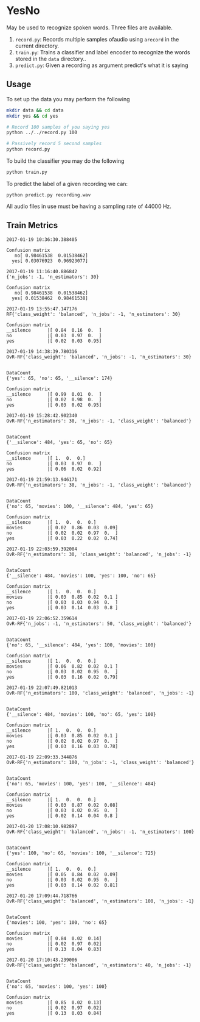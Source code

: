 YesNo
=====

May be used to recognize spoken words. Three files are available.

1. `record.py`: Records multiple samples ofaudio using `arecord` in the current directory.
2. `train.py`: Trains a classifier and label encoder to recognize the words stored in the `data` directory..
3. `predict.py`: Given a recording as argument predict's what it is saying

Usage
-----

To set up the data you may perform the following

```bash
mkdir data && cd data
mkdir yes && cd yes

# Record 100 samples of you saying yes
python ../../record.py 100

# Passively record 5 second samples
python record.py
```

To build the classifier you may do the following

```bash
python train.py
```

To predict the label of a given recording we can:

`python predict.py recording.wav`

All audio files in use must be having a sampling rate of 44000 Hz.


Train Metrics
-------------

```
2017-01-19 10:36:30.388405

Confusion matrix
   no[ 0.98461538  0.01538462]
  yes[ 0.03076923  0.96923077]
```


```
2017-01-19 11:16:40.886842
{'n_jobs': -1, 'n_estimators': 30}

Confusion matrix
   no[ 0.98461538  0.01538462]
  yes[ 0.01538462  0.98461538]
```
```
2017-01-19 13:55:47.147176
RF{'class_weight': 'balanced', 'n_jobs': -1, 'n_estimators': 30}

Confusion matrix
__silence      |[ 0.84  0.16  0.  ]
no             |[ 0.03  0.97  0.  ]
yes            |[ 0.02  0.03  0.95]
```

```
2017-01-19 14:38:39.780316
OvR-RF{'class_weight': 'balanced', 'n_jobs': -1, 'n_estimators': 30}


DataCount
{'yes': 65, 'no': 65, '__silence': 174}

Confusion matrix
__silence      |[ 0.99  0.01  0.  ]
no             |[ 0.02  0.98  0.  ]
yes            |[ 0.03  0.02  0.95]
```


```
2017-01-19 15:28:42.902340
OvR-RF{'n_estimators': 30, 'n_jobs': -1, 'class_weight': 'balanced'}


DataCount
{'__silence': 484, 'yes': 65, 'no': 65}

Confusion matrix
__silence      |[ 1.  0.  0.]
no             |[ 0.03  0.97  0.  ]
yes            |[ 0.06  0.02  0.92]
```


```
2017-01-19 21:59:13.946171
OvR-RF{'n_estimators': 30, 'n_jobs': -1, 'class_weight': 'balanced'}


DataCount
{'no': 65, 'movies': 100, '__silence': 484, 'yes': 65}

Confusion matrix
__silence      |[ 1.  0.  0.  0.]
movies         |[ 0.02  0.86  0.03  0.09]
no             |[ 0.02  0.02  0.97  0.  ]
yes            |[ 0.03  0.22  0.02  0.74]
```


```
2017-01-19 22:03:59.392004
OvR-RF{'n_estimators': 30, 'class_weight': 'balanced', 'n_jobs': -1}


DataCount
{'__silence': 484, 'movies': 100, 'yes': 100, 'no': 65}

Confusion matrix
__silence      |[ 1.  0.  0.  0.]
movies         |[ 0.03  0.85  0.02  0.1 ]
no             |[ 0.03  0.03  0.94  0.  ]
yes            |[ 0.03  0.14  0.03  0.8 ]
```


```
2017-01-19 22:06:52.359614
OvR-RF{'n_jobs': -1, 'n_estimators': 50, 'class_weight': 'balanced'}


DataCount
{'no': 65, '__silence': 484, 'yes': 100, 'movies': 100}

Confusion matrix
__silence      |[ 1.  0.  0.  0.]
movies         |[ 0.06  0.82  0.02  0.1 ]
no             |[ 0.03  0.02  0.95  0.  ]
yes            |[ 0.03  0.16  0.02  0.79]
```


```
2017-01-19 22:07:49.821013
OvR-RF{'n_estimators': 100, 'class_weight': 'balanced', 'n_jobs': -1}


DataCount
{'__silence': 484, 'movies': 100, 'no': 65, 'yes': 100}

Confusion matrix
__silence      |[ 1.  0.  0.  0.]
movies         |[ 0.03  0.85  0.02  0.1 ]
no             |[ 0.02  0.02  0.97  0.  ]
yes            |[ 0.03  0.16  0.03  0.78]
```


```
2017-01-19 22:09:33.344876
OvR-RF{'n_estimators': 100, 'n_jobs': -1, 'class_weight': 'balanced'}


DataCount
{'no': 65, 'movies': 100, 'yes': 100, '__silence': 484}

Confusion matrix
__silence      |[ 1.  0.  0.  0.]
movies         |[ 0.03  0.87  0.02  0.08]
no             |[ 0.03  0.02  0.95  0.  ]
yes            |[ 0.02  0.14  0.04  0.8 ]
```


```
2017-01-20 17:08:10.982897
OvR-RF{'class_weight': 'balanced', 'n_jobs': -1, 'n_estimators': 100}


DataCount
{'yes': 100, 'no': 65, 'movies': 100, '__silence': 725}

Confusion matrix
__silence      |[ 1.  0.  0.  0.]
movies         |[ 0.05  0.84  0.02  0.09]
no             |[ 0.03  0.02  0.95  0.  ]
yes            |[ 0.03  0.14  0.02  0.81]
```


```
2017-01-20 17:09:44.718766
OvR-RF{'class_weight': 'balanced', 'n_estimators': 100, 'n_jobs': -1}


DataCount
{'movies': 100, 'yes': 100, 'no': 65}

Confusion matrix
movies         |[ 0.84  0.02  0.14]
no             |[ 0.02  0.97  0.02]
yes            |[ 0.13  0.04  0.83]
```


```
2017-01-20 17:10:43.239006
OvR-RF{'class_weight': 'balanced', 'n_estimators': 40, 'n_jobs': -1}


DataCount
{'no': 65, 'movies': 100, 'yes': 100}

Confusion matrix
movies         |[ 0.85  0.02  0.13]
no             |[ 0.02  0.97  0.02]
yes            |[ 0.13  0.03  0.84]
```


